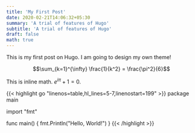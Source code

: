 ```yaml
---
title: 'My First Post'
date: 2020-02-21T14:06:32+05:30
summary: 'A trial of features of Hugo'
subtitle: 'A trial of features of Hugo'
draft: false
math: true
---
```


This is my first post on Hugo. I am going to design my own theme!

$$\sum_{k=1}^{\infty} \frac{1}{k^2} = \frac{\pi^2}{6}$$

This is inline math.  $e^{i\pi} + 1 = 0$. 

{{< highlight go "linenos=table,hl_lines=5-7,linenostart=199" >}}
package main

import "fmt"

func main() {
	fmt.Println("Hello, World!")
}
{{< /highlight >}}